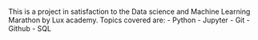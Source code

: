 This is a project in satisfaction to the Data science and Machine Learning Marathon by Lux academy. 
Topics covered are: - Python
                    - Jupyter
                    - Git
                    - Github
                    - SQL
